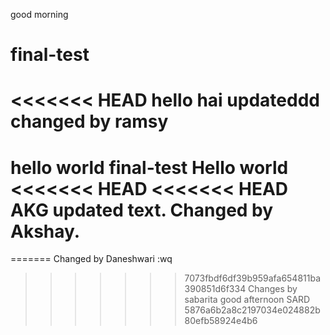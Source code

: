 good morning
# final-test
<<<<<<< HEAD
 hello hai
updateddd
changed by ramsy
=======
hello world
final-test
Hello world
<<<<<<< HEAD
<<<<<<< HEAD
AKG
updated text.
Changed by Akshay.
=======
=======
Changed by Daneshwari
:wq
>>>>>>> 7073fbdf6df39b959afa654811ba390851d6f334
Changes by sabarita
good afternoon SARD
>>>>>>> 5876a6b2a8c2197034e024882b80efb58924e4b6
